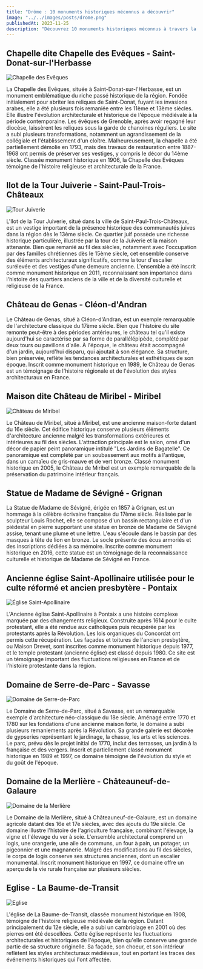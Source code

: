 ```yaml
---
title: "Drôme : 10 monuments historiques méconnus a découvrir"
image: "../../images/posts/drome.png"
publishedAt: 2023-11-25
description: "Découvrez 10 monuments historiques méconnus à travers la Drôme, dans des localités telles que Saint-Donat-sur-l'Herbasse, Saint-Paul-Trois-Châteaux, Cléon-d'Andran, Miribel, Grignan, Pontaix, Savasse, Châteauneuf-de-Galaure, et La Baume-de-Transit."
---
```


## Chapelle dite Chapelle des Evêques - Saint-Donat-sur-l'Herbasse

![Chapelle des Evêques](https://s3.eu-west-3.amazonaws.com/pop-phototeque/memoire/MHR84_20212600171/mhr84_20212600171.jpg)

La Chapelle des Evêques, située à Saint-Donat-sur-l'Herbasse, est un monument emblématique du riche passé historique de la région. Fondée initialement pour abriter les reliques de Saint-Donat, fuyant les invasions arabes, elle a été plusieurs fois remaniée entre les 11ème et 13ème siècles. Elle illustre l'évolution architecturale et historique de l'époque médiévale à la période contemporaine. Les évêques de Grenoble, après avoir regagné leur diocèse, laissèrent les reliques sous la garde de chanoines réguliers. Le site a subi plusieurs transformations, notamment un agrandissement de la collégiale et l'établissement d'un cloître. Malheureusement, la chapelle a été partiellement démolie en 1793, mais des travaux de restauration entre 1887-1968 ont permis de préserver ses vestiges, y compris le décor du 14ème siècle. Classée monument historique en 1906, la Chapelle des Evêques témoigne de l'histoire religieuse et architecturale de la France.

## Ilot de la Tour Juiverie - Saint-Paul-Trois-Châteaux

![Tour Juiverie](https://s3.eu-west-3.amazonaws.com/pop-phototeque/memoire/MHR84_20212600197/mhr84_20212600197.jpg)

L'Ilot de la Tour Juiverie, situé dans la ville de Saint-Paul-Trois-Châteaux, est un vestige important de la présence historique des communautés juives dans la région dès le 13ème siècle. Ce quartier juif possède une richesse historique particulière, illustrée par la tour de la Juiverie et la maison attenante. Bien que remanié au fil des siècles, notamment avec l'occupation par des familles chrétiennes dès le 15ème siècle, cet ensemble conserve des éléments architecturaux significatifs, comme la tour d'escalier surélevée et des vestiges d'une demeure ancienne. L'ensemble a été inscrit comme monument historique en 2011, reconnaissant son importance dans l'histoire des quartiers anciens de la ville et de la diversité culturelle et religieuse de la France.

## Château de Genas - Cléon-d'Andran

Le Château de Genas, situé à Cléon-d'Andran, est un exemple remarquable de l'architecture classique du 17ème siècle. Bien que l'histoire du site remonte peut-être à des périodes antérieures, le château tel qu'il existe aujourd'hui se caractérise par sa forme de parallélépipède, complété par deux tours ou pavillons d'aile. À l'époque, le château était accompagné d'un jardin, aujourd'hui disparu, qui ajoutait à son élégance. Sa structure, bien préservée, reflète les tendances architecturales et esthétiques de son époque. Inscrit comme monument historique en 1989, le Château de Genas est un témoignage de l'histoire régionale et de l'évolution des styles architecturaux en France.

## Maison dite Château de Miribel - Miribel

![Château de Miribel](https://s3.eu-west-3.amazonaws.com/pop-phototeque/memoire/MHR82_19982600002/mhr82_19982600002_p.jpg)

Le Château de Miribel, situé à Miribel, est une ancienne maison-forte datant du 16e siècle. Cet édifice historique conserve plusieurs éléments d'architecture ancienne malgré les transformations extérieures et intérieures au fil des siècles. L'attraction principale est le salon, orné d'un décor de papier peint panoramique intitulé "Les Jardins de Bagatelle". Ce panoramique est complété par un soubassement aux motifs à l'antique, dans un camaïeu de gris-mauve et de vert bronze. Classé monument historique en 2005, le Château de Miribel est un exemple remarquable de la préservation du patrimoine intérieur français.

## Statue de Madame de Sévigné - Grignan

La Statue de Madame de Sévigné, érigée en 1857 à Grignan, est un hommage à la célèbre écrivaine française du 17ème siècle. Réalisée par le sculpteur Louis Rochet, elle se compose d'un bassin rectangulaire et d'un piédestal en pierre supportant une statue en bronze de Madame de Sévigné assise, tenant une plume et une lettre. L'eau s'écoule dans le bassin par des masques à tête de lion en bronze. Le socle présente des écus armoriés et des inscriptions dédiées à sa mémoire. Inscrite comme monument historique en 2016, cette statue est un témoignage de la reconnaissance culturelle et historique de Madame de Sévigné en France.

## Ancienne église Saint-Apollinaire utilisée pour le culte réformé et ancien presbytère - Pontaix

![Église Saint-Apollinaire](https://s3.eu-west-3.amazonaws.com/pop-phototeque/memoire/AP15R003510/15R003510.JPG)

L'Ancienne église Saint-Apollinaire à Pontaix a une histoire complexe marquée par des changements religieux. Construite après 1614 pour le culte protestant, elle a été rendue aux catholiques puis récupérée par les protestants après la Révolution. Les lois organiques du Concordat ont permis cette récupération. Les façades et toitures de l'ancien presbytère, ou Maison Drevet, sont inscrites comme monument historique depuis 1977, et le temple protestant (ancienne église) est classé depuis 1980. Ce site est un témoignage important des fluctuations religieuses en France et de l'histoire protestante dans la région.

## Domaine de Serre-de-Parc - Savasse

![Domaine de Serre-de-Parc](https://s3.eu-west-3.amazonaws.com/pop-phototeque/memoire/MHR82_19882600007/mhr82_19882600007_p.jpg)

Le Domaine de Serre-de-Parc, situé à Savasse, est un remarquable exemple d'architecture néo-classique du 18e siècle. Aménagé entre 1770 et 1780 sur les fondations d'une ancienne maison forte, le domaine a subi plusieurs remaniements après la Révolution. Sa grande galerie est décorée de gypseries représentant le jardinage, la chasse, les arts et les sciences. Le parc, prévu dès le projet initial de 1770, inclut des terrasses, un jardin à la française et des vergers. Inscrit et partiellement classé monument historique en 1989 et 1997, ce domaine témoigne de l'évolution du style et du goût de l'époque.

## Domaine de la Merlière - Châteauneuf-de-Galaure

![Domaine de la Merlière](https://s3.eu-west-3.amazonaws.com/pop-phototeque/memoire/MHR82_19962600008/mhr82_19962600008za_p.jpg)

Le Domaine de la Merlière, situé à Châteauneuf-de-Galaure, est un domaine agricole datant des 16e et 17e siècles, avec des ajouts du 19e siècle. Ce domaine illustre l'histoire de l'agriculture française, combinant l'élevage, la vigne et l'élevage du ver à soie. L'ensemble architectural comprend un logis, une orangerie, une aile de communs, un four à pain, un potager, un pigeonnier et une magnanerie. Malgré des modifications au fil des siècles, le corps de logis conserve ses structures anciennes, dont un escalier monumental. Inscrit monument historique en 1997, ce domaine offre un aperçu de la vie rurale française sur plusieurs siècles.

## Eglise - La Baume-de-Transit

![Eglise](https://s3.eu-west-3.amazonaws.com/pop-phototeque/memoire/MHR84_20212600128/mhr84_20212600128.jpg)

L'église de La Baume-de-Transit, classée monument historique en 1908, témoigne de l'histoire religieuse médiévale de la région. Datant principalement du 12e siècle, elle a subi un cambriolage en 2001 où des pierres ont été descellées. Cette église représente les fluctuations architecturales et historiques de l'époque, bien qu'elle conserve une grande partie de sa structure originelle. Sa façade, son choeur, et son intérieur reflètent les styles architecturaux médiévaux, tout en portant les traces des événements historiques qui l'ont affectée.
